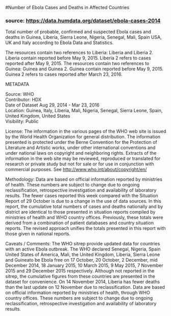 #Number of Ebola Cases and Deaths in Affected Countries

### source: https://data.humdata.org/dataset/ebola-cases-2014

Total number of probable, confirmed and suspected Ebola cases and deaths in
Guinea, Liberia, Sierra Leone, Nigeria, Senegal, Mali, Spain USA, UK and Italy
according to Ebola Data and Statistics.

The resources contain two references to Liberia: Liberia and Liberia 2. Liberia
contain reported before May 9, 2015. Liberia 2 refers to cases reported after
May 9, 2015.
The resources contain two references to Guinea: Guinea and Guinea 2. Guinea
contain reported before May 9, 2015. Guinea 2 refers to cases reported after
March 23, 2016.

METADATA  

Source: WHO     
Contributor: HDX     
Date of Dataset	Aug 29, 2014 - Mar 23, 2016   
Location: Guinea,  Italy,  Liberia,  Mali,  Nigeria,  Senegal,  Sierra Leone,  Spain,
United Kingdom,  United States    
Visibility: Public 

License: The information in the various pages of the WHO web site is
issued by the World Health Organization for general distribution. The
information presented is protected under the Berne Convention for the Protection
of Literature and Artistic works, under other international conventions and
under national laws on copyright and neighboring rights. Extracts of the
information in the web site may be reviewed, reproduced or translated for
research or private study but not for sale or for use in conjunction with
commercial purposes. See http://www.who.int/about/copyright/en/

Methodology: Data are based on official information reported by
ministries of health. These numbers are subject to change due to ongoing
reclassification, retrospective investigation and availability of laboratory
results. The fewer cases reported this week compared with the Situation Report
of 29 October is due to a change in the use of data sources. In this report, the
cumulative total numbers of cases and deaths nationally and by district are
identical to those presented in situation reports compiled by ministries of
health and WHO country offices. Previously, these totals were derived from a
combination of patient databases and country situation reports. The revised
approach unifies the totals presented in this report with those given in
national reports.

Caveats / Comments: The WHO sitrep provide updated data for countries with
an active Ebola outbreak. The WHO declared Senegal, Nigeria, Spain United States
of America, Mali, the United Kingdom, Liberia, Sierra Leone and Guineato be
Ebola free on 17 October, 20 October, 2 December, mid December 2014, 18 January
2015, 10 March 2015, 9 May 2015, 7 November 2015 and 29 December 2015
respectively. Although not reported in the sitrep, the cumulative figures from
these countries are presented in the dataset for convenience. On 14 November
2014, Liberia has fewer deaths than the last update on 12 November due to
reclassification. Data are based on official information reported by ministries
of health, through WHO country offices. These numbers are subject to change due
to ongoing reclassification, retrospective investigation and availability of
laboratory results.  

